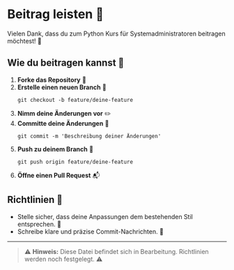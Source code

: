 # Beitrag leisten 🤝

Vielen Dank, dass du zum Python Kurs für Systemadministratoren beitragen möchtest! 🎉

## Wie du beitragen kannst 🚀

1. **Forke das Repository** 🍴
2. **Erstelle einen neuen Branch** 🌿
   ```
   git checkout -b feature/deine-feature
   ```
3. **Nimm deine Änderungen vor** ✏️
4. **Committe deine Änderungen** 💾
   ```
   git commit -m 'Beschreibung deiner Änderungen'
   ```
5. **Push zu deinem Branch** 🚀
   ```
   git push origin feature/deine-feature
   ```
6. **Öffne einen Pull Request** 📬

## Richtlinien 📏

- Stelle sicher, dass deine Anpassungen dem bestehenden Stil entsprechen. 🎨
- Schreibe klare und präzise Commit-Nachrichten. 📝

---

> ⚠️ **Hinweis:** Diese Datei befindet sich in Bearbeitung. Richtlinien werden noch festgelegt. ⚠️